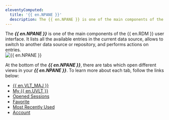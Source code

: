 ```yaml
---
eleventyComputed:
  title: '{{ en.NPANE }}'
  description: The {{ en.NPANE }} is one of the main components of the {{ en.RDM }} user interface. It lists all the available entries in the current data source, allows to switch to another data source or repository, and performs actions on entries.
---
```

The ***{{ en.NPANE }}*** is one of the main components of the {{ en.RDM }} user interface. It lists all the available entries in the current data source, allows to switch to another data source or repository, and performs actions on entries.  
![{{ en.NPANE }}](https://webdevolutions.azureedge.net/docs/en/rdm/mac/clip10566.png) 

At the bottom of the ***{{ en.NPANE }}***, there are tabs which open different views in your ***{{ en.NPANE }}***. To learn more about each tab, follow the links below:  

* [{{ en.VLT_MAJ }}](/rdm/mac/commands/view/vaults/) 
* [My {{ en.UVLT }}](/rdm/mac/user-interface/navigation-pane/user-vault/) 
* [Opened Sessions](/rdm/mac/commands/view/opened-sessions/) 
* [Favorite](/rdm/mac/user-interface/navigation-pane/favorite-entries/) 
* [Most Recently Used](/rdm/mac/user-interface/navigation-pane/most-recently-used-entries/) 
* [Account](/rdm/mac/user-interface/navigation-pane/account/) 
